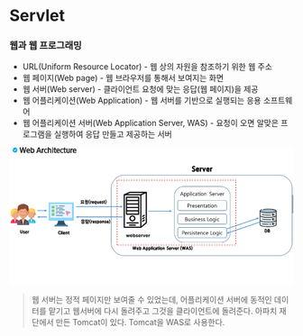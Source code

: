 # Servlet

### 웹과 웹 프로그래밍

- URL(Uniform Resource Locator) - 웹 상의 자원을 참조하기 위한 웹 주소
- 웹 페이지(Web page) - 웹 브라우저를 통해서 보여지는 화면
- 웹 서버(Web server) - 클라이언트 요청에 맞는 응답(웹 페이지)을 제공
- 웹 어플리케이션(Web Application) - 웹 서버를 기반으로 실행되는 응용 소프트웨어
- 웹 어플리케이션 서버(Web Application Server, WAS) - 요청이 오면 알맞은 프로그램을 실행하여 응답 만들고 제공하는 서버 

![image-20221229162557367](assets/image-20221229162557367.png)

> 웹 서버는 정적 페이지만 보여줄 수 있었는데, 어플리케이션 서버에 동적인 데이터를 맡기고 웹서버에 다시 돌려주고 그것을 클라이언트에 돌려준다. 아파치 재단에서 만든 Tomcat이 있다. Tomcat을 WAS로 사용한다.